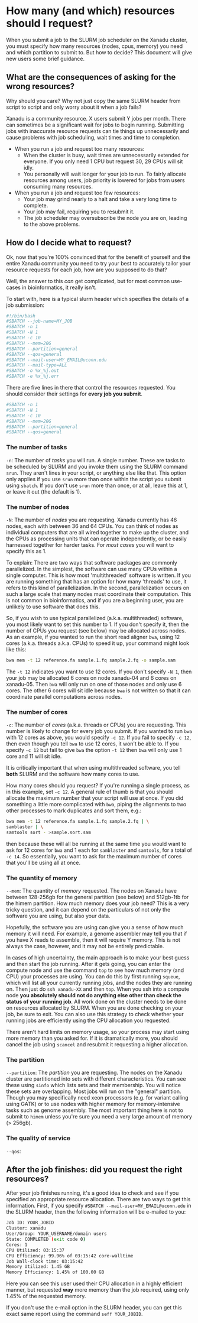 # How many (and which) resources should I request?

When you submit a job to the SLURM job scheduler on the Xanadu cluster, you must specify how many resources (nodes, cpus, memory) you need and which partition to submit to. But how to decide? This document will give new users some brief guidance. 

## What are the consequences of asking for the wrong resources? 

Why should you care? Why not just copy the same SLURM header from script to script and only worry about it when a job fails? 

Xanadu is a community resource. X users submit Y jobs per month. There can sometimes be a significant wait for jobs to begin running. Submitting jobs with inaccurate resource requests can tie things up unnecessarily and cause problems with job scheduling, wait times and time to completion.

- When you run a job and request too many resources:
	- When the cluster is busy, wait times are unnecessarily extended for everyone. If you only need 1 CPU but request 30, 29 CPUs will sit idly. 
	- You personally will wait longer for your job to run. To fairly allocate resources among users, job priority is lowered for jobs from users consuming many resources. 
- When you run a job and request too few resources: 
	- Your job may grind nearly to a halt and take a very long time to complete. 
	- Your job may fail, requiring you to resubmit it. 
	- The job scheduler may oversubscribe the node you are on, leading to the above problems. 


## How do I decide what to request? 

Ok, now that you're 100% convinced that for the benefit of yourself and the entire Xanadu community you need to try your best to accurately tailor your resource requests for each job, how are you supposed to do that? 

Well, the answer to this _can_ get complicated, but for most common use-cases in bioinformatics, it really isn't. 

To start with, here is a typical slurm header which specifies the details of a job submission:

```bash
#!/bin/bash 
#SBATCH --job-name=MY_JOB
#SBATCH -n 1
#SBATCH -N 1
#SBATCH -c 10
#SBATCH --mem=20G
#SBATCH --partition=general
#SBATCH --qos=general
#SBATCH --mail-user=MY_EMAIL@uconn.edu
#SBATCH --mail-type=ALL
#SBATCH -o %x_%j.out
#SBATCH -e %x_%j.err
```

There are five lines in there that control the resources requested. You should consider their settings for **every job you submit**. 

```bash
#SBATCH -n 1
#SBATCH -N 1
#SBATCH -c 10
#SBATCH --mem=20G
#SBATCH --partition=general
#SBATCH --qos=general
```

### The number of tasks

`-n`: The number of _tasks_ you will run. A single number. These are tasks to be scheduled by SLURM and you invoke them using the SLURM command `srun`. They aren't lines in your script, or anything else like that. This option only applies if you use `srun` more than once within the script you submit using `sbatch`. If you don't use `srun` more than once, or at all, leave this at 1, or leave it out (the default is 1). 

### The number of nodes

`-N`: The number of _nodes_ you are requesting. Xanadu currently has 46 nodes, each with between 36 and 64 CPUs. You can think of nodes as individual computers that are all wired together to make up the cluster, and the CPUs as processing units that can operate independently, or be easily harnessed together for harder tasks. For _most cases_ you will want to specify this as 1. 

To explain: There are two ways that software packages are commonly parallelized. In the simplest, the software can use many CPUs within a single computer. This is how most 'multithreaded' software is written. If you are running something that has an option for how many 'threads' to use, it refers to this kind of parallelization. In the second, parallelization occurs on such a large scale that many nodes must coordinate their computation. This is not common in bioinformatics, and if you are a beginning user, you are unlikely to use software that does this. 

So, if you wish to use typical parallelized (a.k.a. multithreaded) software, you most likely want to set this number to 1. If you don't specify it, then the number of CPUs you request (see below) may be allocated across nodes. As an example, if you wanted to run the short read aligner `bwa`, using 12 cores (a.k.a. threads a.k.a. CPUs) to speed it up, your command might look like this:

```bash
bwa mem -t 12 reference.fa sample.1.fq sample.2.fq -o sample.sam
```
The `-t 12` indicates you want to use 12 cores. If you don't specify `-N 1`, then your job may be allocated 6 cores on node xanadu-04 and 6 cores on xanadu-05. Then `bwa` will only run on one of those nodes and only use 6 cores. The other 6 cores will sit idle because `bwa` is not written so that it can coordinate parallel computations across nodes. 

### The number of cores

`-c`: The number of _cores_ (a.k.a. threads or CPUs) you are requesting. This number is likely to change for every job you submit. If you wanted to run `bwa` with 12 cores as above, you would specify `-c 12`. If you fail to specify `-c 12`, then even though you tell `bwa` to use 12 cores, it won't be able to. If you specify `-c 12` but fail to give `bwa` the option `-t 12` then `bwa` will only use 1 core and 11 will sit idle. 

It is critically important that when using multithreaded software, you tell **both** SLURM and the software how many cores to use. 

How many cores should you request? If you're running a single process, as in this example, set `-c 12`. A general rule of thumb is that you should allocate the maximum number that your script will use at once. If you did something a little more complicated with `bwa`, piping the alignments to two other processes to mark duplicates and sort them, e.g.:

```bash
bwa mem -t 12 reference.fa sample.1.fq sample.2.fq | \
samblaster | \
samtools sort - >sample.sort.sam
```

then because these will all be running at the same time you would want to ask for 12 cores for `bwa` and 1 each for `samblaster` and `samtools`, for a total of `-c 14`. So essentially, you want to ask for the maximum number of cores that you'll be using all at once. 

### The quantity of memory

`--mem`: The quantity of _memory_ requested. The nodes on Xanadu have between 128-256gb for the general partition (see below) and 512gb-1tb for the himem partition. How much memory does your job need? This is a very tricky question, and it can depend on the particulars of not only the software you are using, but also your data. 

Hopefully, the software you are using can give you a sense of how much memory it will need. For example, a genome assembler may tell you that if you have X reads to assemble, then it will require Y memory. This is not always the case, however, and it may not be entirely predictable. 

In cases of high uncertainty, the main approach is to make your best guess and then start the job running. After it gets going, you can enter the compute node and use the command `top` to see how much memory (and CPU) your processes are using. You can do this by first running `squeue`, which will list all your currently running jobs, and the nodes they are running on. Then just do `ssh xanadu-XX` and then `top`. When you ssh into a compute node __you absolutely should not do anything else other than check the status of your running job__. All work done on the cluster needs to be done on resources allocated by SLURM. When you are done checking on your job, be sure to exit. You can also use this strategy to check whether your running jobs are efficiently using the CPU allocation you requested. 

There aren't hard limits on memory usage, so your process may start using more memory than you asked for. If it is dramatically more, you should cancel the job using `scancel` and resubmit it requesting a higher allocation. 


### The partition

`--partition`: The _partition_ you are requesting. The nodes on the Xanadu cluster are partitioned into sets with different characteristics. You can see these using `sinfo` which lists sets and their membership. You will notice these sets are overlapping. Most jobs will run on the "general" partition. Though you may specifically need xeon processors (e.g. for variant calling using GATK) or to use nodes with higher memory for memory-intensive tasks such as genome assembly. The most important thing here is not to submit to `himem` unless you're sure you need a very large amount of memory (> 256gb). 

### The quality of service

`--qos`: 

## After the job finishes: did you request the right resources?

After your job finishes running, it's a good idea to check and see if you specified an appropriate resource allocation. There are two ways to get this information. First, if you specify `#SBATCH --mail-user=MY_EMAIL@uconn.edu` in the SLURM header, then the following information will be e-mailed to you:

```bash
Job ID: YOUR_JOBID
Cluster: xanadu
User/Group: YOUR_USERNAME/domain users
State: COMPLETED (exit code 0)
Cores: 1
CPU Utilized: 03:15:37
CPU Efficiency: 99.96% of 03:15:42 core-walltime
Job Wall-clock time: 03:15:42
Memory Utilized: 1.45 GB
Memory Efficiency: 1.45% of 100.00 GB
```

Here you can see this user used their CPU allocation in a highly efficient manner, but requested **way** more memory than the job required, using only 1.45% of the requested memory. 

If you don't use the e-mail option in the SLURM header, you can get this exact same report using the command `seff YOUR_JOBID`. 


